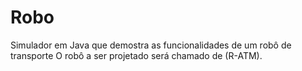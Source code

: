 # Robo
Simulador em Java que demostra as funcionalidades de um robô de transporte
O robô a ser projetado será chamado de (R-ATM). 
